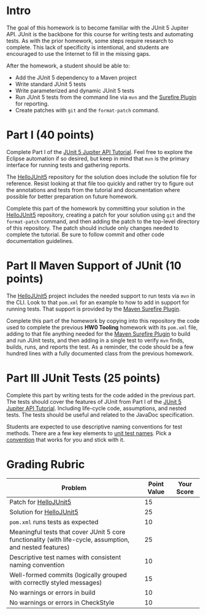 # Intro

The goal of this homework is to become familiar with the JUnit 5 Jupiter API. JUnit is the backbone for this course for writing tests and automating tests. As with the prior homework, some steps require research to complete. This lack of specificity is intentional, and students are encouraged to use the Internet to fill in the missing gaps. 

After the homework, a student should be able to:

* Add the JUnit 5 dependency to a Maven project
* Write standard JUnit 5 tests
* Write parameterized and dynamic JUnit 5 tests
* Run JUnit 5 tests from the command line via `mvn` and the [Surefire Plugin](https://maven.apache.org/surefire/maven-surefire-plugin/) for reporting.
* Create patches with `git` and the `format-patch` command.

# Part I (40 points)

Complete Part I of the [JUnit 5 Jupiter API Tutorial](https://developer.ibm.com/tutorials/j-introducing-junit5-part1-jupiter-api/). Feel free to explore the Eclipse automation if so desired, but keep in mind that `mvn` is the primary interface for running tests and gathering reports.

The [HelloJUnit5](https://github.com/makotogo/HelloJUnit5) repository for the solution does include the solution file for reference. Resist looking at that file too quickly and rather try to figure out the annotations and tests from the tutorial and documentation where possible for better preparation on future homework. 

Complete this part of the homework by committing your solution in the [HelloJUnit5](https://github.com/makotogo/HelloJUnit5) repository, creating a patch for your solution using `git` and the `format-patch` command, and then adding the patch to the top-level directory of this repository. The patch should include only changes needed to complete the tutorial. Be sure to follow commit and other code documentation guidelines.

# Part II Maven Support of JUnit (10 points)

The [HelloJUnit5](https://github.com/makotogo/HelloJUnit5) project includes the needed support to run tests via `mvn` in the CLI. Look to that `pom.xml` for an example to how to add in support for running tests. That support is provided by the [Maven Surefire Plugin](https://maven.apache.org/surefire/maven-surefire-plugin/examples/junit-platform.html).

Complete this part of the homework by copying into this repository the code used to complete the previous **HW0 Tooling** homework with its `pom.xml` file, adding to that file anything needed for the [Maven Surefire Plugin](https://maven.apache.org/surefire/maven-surefire-plugin/examples/junit-platform.html) to build and run JUnit tests, and then adding in a single test to verify `mvn` finds, builds, runs, and reports the test. As a reminder, the code should be a few hundred lines with a fully documented class from the previous homework. 

# Part III  JUnit Tests (25 points)

Complete this part by writing tests for the code added in the previous part. The tests should cover the features of JUnit from Part I of the [JUnit 5 Jupiter API Tutorial](https://developer.ibm.com/tutorials/j-introducing-junit5-part1-jupiter-api/). Including life-cycle code, assumptions, and nested tests. The tests should be useful and related to the JavaDoc specification.

Students are expected to use descriptive naming conventions for test methods. There are a few key elements to [unit test names](https://qualitycoding.org/unit-test-names/). Pick a [convention](https://dzone.com/articles/7-popular-unit-test-naming) that works for you and stick with it.

# Grading Rubric

| Problem | Point Value | Your Score |
| ------- | ----------- | ---------- |
| Patch for [HelloJUnit5](https://github.com/makotogo/HelloJUnit5)  | 15 | |
| Solution for [HelloJUnit5](https://github.com/makotogo/HelloJUnit5) | 25 | |
| `pom.xml` runs tests as expected | 10 | |
| Meaningful tests that cover JUnit 5 core functionality (with life-cycle, assumption, and nested features) | 25 | |
| Descriptive test names with consistent naming convention | 10 | |
| Well-formed commits (logically grouped with correctly styled messages) | 15 | | 
| No warnings or errors in build | 10 | |
| No warnings or errors in CheckStyle | 10 | |




